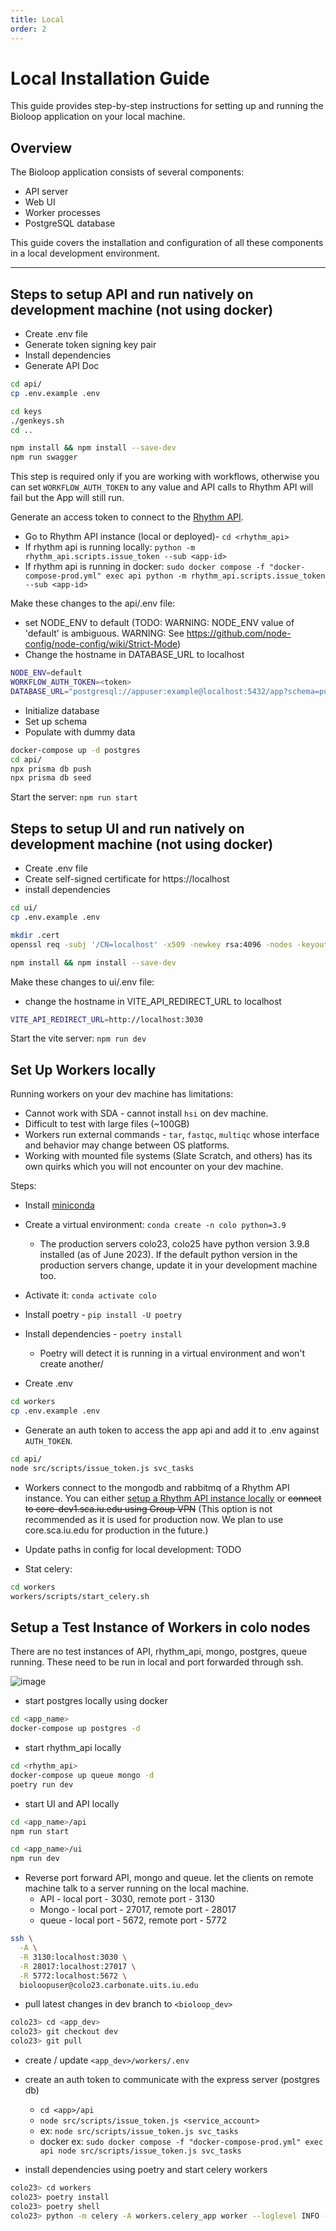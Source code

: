 ```yaml
---
title: Local
order: 2
---
```


# Local Installation Guide

This guide provides step-by-step instructions for setting up and running the Bioloop application on your local machine. 

## Overview

The Bioloop application consists of several components:
- API server
- Web UI
- Worker processes
- PostgreSQL database

This guide covers the installation and configuration of all these components in a local development environment.

---
## Steps to setup API and run natively on development machine (not using docker)

- Create .env file
- Generate token signing key pair
- Install dependencies
- Generate API Doc

```bash
cd api/
cp .env.example .env

cd keys
./genkeys.sh
cd ..

npm install && npm install --save-dev
npm run swagger
```

This step is required only if you are working with workflows, otherwise you can set `WORKFLOW_AUTH_TOKEN` to any value and API calls to Rhythm API will fail but the App will still run.

Generate an access token to connect to the [Rhythm API](https://github.com/IUSCA/rhythm_api).
- Go to Rhythm API instance (local or deployed)- `cd <rhythm_api>`
- If rhythm api is running locally: `python -m rhythm_api.scripts.issue_token --sub <app-id>`
- If rhythm api is running in docker: `sudo docker compose -f "docker-compose-prod.yml" exec api python -m rhythm_api.scripts.issue_token --sub <app-id>`


Make these changes to the api/.env file:
- set NODE_ENV to default (TODO: WARNING: NODE_ENV value of 'default' is ambiguous. WARNING: See https://github.com/node-config/node-config/wiki/Strict-Mode)
- Change the hostname in DATABASE_URL to localhost
```bash
NODE_ENV=default
WORKFLOW_AUTH_TOKEN=<token>
DATABASE_URL="postgresql://appuser:example@localhost:5432/app?schema=public"
```


- Initialize database
- Set up schema
- Populate with dummy data

```bash
docker-compose up -d postgres
cd api/
npx prisma db push
npx prisma db seed
```

Start the server: `npm run start`

## Steps to setup UI and run natively on development machine (not using docker)

- Create .env file
- Create self-signed certificate for https://localhost 
- install dependencies

```bash
cd ui/
cp .env.example .env

mkdir .cert
openssl req -subj '/CN=localhost' -x509 -newkey rsa:4096 -nodes -keyout ./.cert/key.pem -out ./.cert/cert.pem

npm install && npm install --save-dev
```
Make these changes to ui/.env file:
- change the hostname in VITE_API_REDIRECT_URL to localhost

```bash
VITE_API_REDIRECT_URL=http://localhost:3030
```

Start the vite server: `npm run dev`


## Set Up Workers locally

Running workers on your dev machine has limitations:
- Cannot work with SDA - cannot install `hsi` on dev machine.
- Difficult to test with large files (~100GB)
- Workers run external commands - `tar`, `fastqc`, `multiqc` whose interface and behavior may change between OS platforms.
- Working with mounted file systems (Slate Scratch, and others) has its own quirks which you will not encounter on your dev machine.

Steps:
- Install [miniconda](https://docs.conda.io/en/latest/miniconda.html)

- Create a virtual environment: `conda create -n colo python=3.9`
  - The production servers colo23, colo25 have python version 3.9.8 installed (as of June 2023). If the default python version in the production servers change, update it in your development machine too.

- Activate it: `conda activate colo`

- Install poetry - `pip install -U poetry`

- Install dependencies - `poetry install`
  - Poetry will detect it is running in a virtual environment and won't create another/

- Create .env
```bash
cd workers
cp .env.example .env
```

- Generate an auth token to access the app api and add it to .env against `AUTH_TOKEN`.

```bash
cd api/
node src/scripts/issue_token.js svc_tasks
```

- Workers connect to the mongodb and rabbitmq of a Rhythm API instance. You can either [setup a Rhythm API instance locally](https://github.com/IUSCA/rhythm_api) or ~~connect to core-dev1.sca.iu.edu using Group VPN~~ (This option is not recommended as it is used for production now. We plan to use core.sca.iu.edu for production in the future.)

- Update paths in config for local development:  TODO

- Stat celery:
```bash
cd workers
workers/scripts/start_celery.sh
```

## Setup a Test Instance of Workers in colo nodes
There are no test instances of API, rhythm_api, mongo, postgres, queue running. These need to be run in local and port forwarded through ssh.

![image](https://github.com/IUSCA/bioloop/assets/1618149/7bf3fa0b-fff1-451a-8038-2a8e16910cca)


- start postgres locally using docker

```bash
cd <app_name>
docker-compose up postgres -d
```

- start rhythm_api locally

```bash
cd <rhythm_api>
docker-compose up queue mongo -d
poetry run dev
```

- start UI and API locally

```bash
cd <app_name>/api
npm run start
```

```bash
cd <app_name>/ui
npm run dev
```

- Reverse port forward API, mongo and queue. let the clients on remote machine talk to a server
  running on the local machine.
  - API - local port - 3030, remote port - 3130
  - Mongo - local port - 27017, remote port - 28017
  - queue - local port - 5672, remote port - 5772

```bash
ssh \
  -A \
  -R 3130:localhost:3030 \
  -R 28017:localhost:27017 \
  -R 5772:localhost:5672 \
  bioloopuser@colo23.carbonate.uits.iu.edu
```

- pull latest changes in dev branch to `<bioloop_dev>`

```bash
colo23> cd <app_dev>
colo23> git checkout dev
colo23> git pull
```

- create / update `<app_dev>/workers/.env`
- create an auth token to communicate with the express server (postgres db)
  - `cd <app>/api`
  - `node src/scripts/issue_token.js <service_account>`
  - ex: `node src/scripts/issue_token.js svc_tasks`
  - docker ex: `sudo docker compose -f "docker-compose-prod.yml" exec api node src/scripts/issue_token.js svc_tasks`

- install dependencies using poetry and start celery workers

```bash
colo23> cd workers
colo23> poetry install
colo23> poetry shell
colo23> python -m celery -A workers.celery_app worker --loglevel INFO -O fair --pidfile celery_worker.pid --hostname 'bioloop-dev-celery-w1@%h' --autoscale=2,1
```
